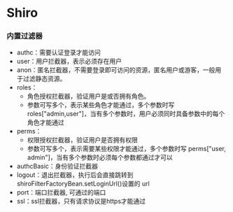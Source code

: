 # Shiro



### 内置过滤器

- authc：需要认证登录才能访问
- user：用户拦截器，表示必须存在用户
- anon：匿名拦截器，不需要登录即可访问的资源，匿名用户或游客，一般用于过滤静态资源。
- roles：
  - 角色授权拦截器，验证用户是或否拥有角色。
  - 参数可写多个，表示某些角色才能通过，多个参数时写 roles["admin,user"]，当有多个参数时，用户必须同时具备参数中的每个角色才能通过
- perms：
  - 权限授权拦截器，验证用户是否拥有权限
  - 参数可写多个，表示需要某些权限才能通过，多个参数时写 perms["user, admin"]，当有多个参数时必须每个参数都通过才可以
- authcBasic：身份验证拦截器
- logout：退出拦截器，执行后会直接跳转到shiroFilterFactoryBean.setLoginUrl()设置的 url
- port：端口拦截器, 可通过的端口
- ssl：ssl拦截器，只有请求协议是https才能通过
